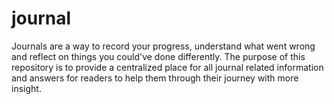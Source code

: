 # journal
Journals are a way to record your progress, understand what went wrong and reflect on things you could've done differently. The purpose of this repository is to provide a centralized place for all journal related information and answers for readers to help them through their journey with more insight.
